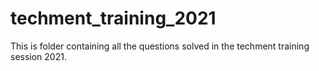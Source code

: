 # techment_training_2021
This is folder containing all the questions solved in the techment training session 2021.

